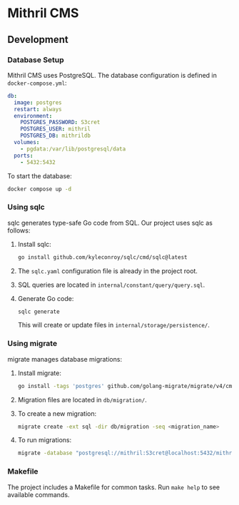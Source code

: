 # Mithril CMS

## Development

### Database Setup

Mithril CMS uses PostgreSQL. The database configuration is defined in `docker-compose.yml`:

```yaml
db:
  image: postgres
  restart: always
  environment:
    POSTGRES_PASSWORD: S3cret
    POSTGRES_USER: mithril
    POSTGRES_DB: mithrildb
  volumes:
    - pgdata:/var/lib/postgresql/data 
  ports:
    - 5432:5432
```

To start the database:

```bash
docker compose up -d
```

### Using sqlc

sqlc generates type-safe Go code from SQL. Our project uses sqlc as follows:

1. Install sqlc:
   ```bash
   go install github.com/kyleconroy/sqlc/cmd/sqlc@latest
   ```

2. The `sqlc.yaml` configuration file is already in the project root.

3. SQL queries are located in `internal/constant/query/query.sql`.

4. Generate Go code:
   ```bash
   sqlc generate
   ```

   This will create or update files in `internal/storage/persistence/`.

### Using migrate

migrate manages database migrations:

1. Install migrate:
   ```bash
   go install -tags 'postgres' github.com/golang-migrate/migrate/v4/cmd/migrate@latest
   ```

2. Migration files are located in `db/migration/`.

3. To create a new migration:
   ```bash
   migrate create -ext sql -dir db/migration -seq <migration_name>
   ```

4. To run migrations:
   ```bash
   migrate -database "postgresql://mithril:S3cret@localhost:5432/mithrildb?sslmode=disable" -path db/migration up
   ```

### Makefile

The project includes a Makefile for common tasks. Run `make help` to see available commands.

